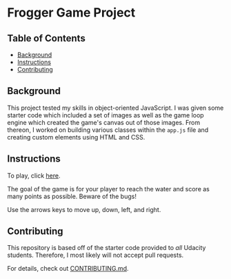 # Frogger Game Project

## Table of Contents

* [Background](#background)
* [Instructions](#instructions)
* [Contributing](#contributing)

## Background

This project tested my skills in object-oriented JavaScript. I was given some starter code which included a set of images as well as the game loop engine which created the game's canvas out of those images. From thereon, I worked on building various classes within the `app.js` file and creating custom elements using HTML and CSS.

## Instructions

To play, click [here](https://neocyte.github.io/Frogger-Game/).

The goal of the game is for your player to reach the water and score as many points as possible. Beware of the bugs!

Use the arrows keys to move up, down, left, and right.

## Contributing

This repository is based off of the starter code provided to _all_ Udacity students. Therefore, I most likely will not accept pull requests.

For details, check out [CONTRIBUTING.md](CONTRIBUTING.md).
